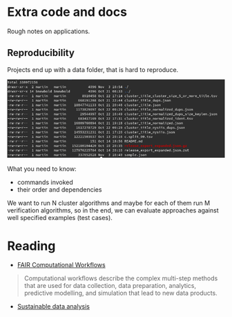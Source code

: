 # Extra code and docs

Rough notes on applications.

## Reproducibility

Projects end up with a data folder, that is hard to reproduce.

![](static/datadir.png)

What you need to know:

* commands invoked
* their order and dependencies

We want to run N cluster algorithms and maybe for each of them run M
verification algorithms, so in the end, we can evaluate approaches against well
specified examples (test cases).


# Reading

* [FAIR Computational Workflows](https://www.mitpressjournals.org/doi/pdf/10.1162/dint_a_00033)

> Computational workflows describe the complex multi-step methods that are used
> for data collection, data preparation,  analytics,  predictive  modelling,
> and  simulation  that  lead  to  new  data  products.

* [Sustainable data analysis](https://zenodo.org/record/4240139)
